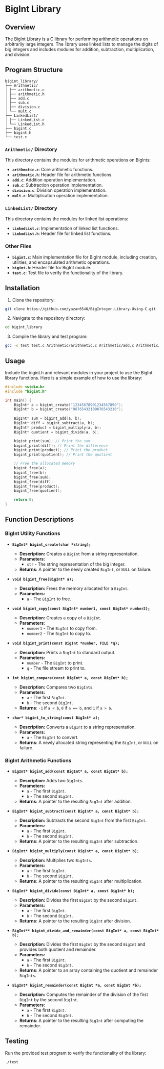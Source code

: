 # BigInt Library

## Overview

The BigInt Library is a C library for performing arithmetic operations on arbitrarily large integers. The library uses linked lists to manage the digits of big integers and includes modules for addition, subtraction, multiplication, and division.

## Program Structure
```
bigint_library/
├── Arithmetic/
│ ├── arithmetic.c
│ ├── arithmetic.h
│ ├── add.c
│ ├── sub.c
│ ├── division.c
│ └── mult.c
├── LinkedList/
│ ├── LinkedList.c
│ └── LinkedList.h
├── bigint.c
├── bigint.h
└── test.c
```


### `Arithmetic/` Directory

This directory contains the modules for arithmetic operations on BigInts:
- **`arithmetic.c`**: Core arithmetic functions.
- **`arithmetic.h`**: Header file for arithmetic functions.
- **`add.c`**: Addition operation implementation.
- **`sub.c`**: Subtraction operation implementation.
- **`division.c`**: Division operation implementation.
- **`mult.c`**: Multiplication operation implementation.

### `LinkedList/` Directory

This directory contains the modules for linked list operations:
- **`LinkedList.c`**: Implementation of linked list functions.
- **`LinkedList.h`**: Header file for linked list functions.

### Other Files

- **`bigint.c`**: Main implementation file for BigInt module, including creation, utilities, and encapsulated arithmetic operations.
- **`bigint.h`**: Header file for BigInt module.
- **`test.c`**: Test file to verify the functionality of the library.

## Installation

1. Clone the repository:
```sh
git clone https://github.com/yazan6546/BigInteger-Library-Using-C.git
```
2. Navigate to the repository directory:

```sh
cd bigint_library
```

3. Compile the library and test program:
```sh
gcc -o test test.c Arithmetic/arithmetic.c Arithmetic/add.c Arithmetic/sub.c Arithmetic/division.c Arithmetic/mult.c LinkedList/LinkedList.c bigint.c
```

## Usage 
Include the bigint.h and relevant modules in your project to use the BigInt library functions. Here is a simple example of how to use the library:

```C
#include <stdio.h>
#include "bigint.h"

int main() {
    BigInt* a = bigint_create("12345678901234567890");
    BigInt* b = bigint_create("98765432109876543210");
    
    BigInt* sum = bigint_add(a, b);
    BigInt* diff = bigint_subtract(a, b);
    BigInt* product = bigint_multiply(a, b);
    BigInt* quotient = bigint_divide(a, b);

    bigint_print(sum); // Print the sum
    bigint_print(diff); // Print the difference
    bigint_print(product); // Print the product
    bigint_print(quotient); // Print the quotient

    // Free the allocated memory
    bigint_free(a);
    bigint_free(b);
    bigint_free(sum);
    bigint_free(diff);
    bigint_free(product);
    bigint_free(quotient);

    return 0;
}
```

## Function Descriptions

### BigInt Utility Functions

- **`BigInt* bigint_create(char *string);`**
  - **Description:** Creates a `BigInt` from a string representation.
  - **Parameters:** 
    - `str` - The string representation of the big integer.
  - **Returns:** A pointer to the newly created `BigInt`, or `NULL` on failure.

- **`void bigint_free(BigInt* a);`**
  - **Description:** Frees the memory allocated for a `BigInt`.
  - **Parameters:** 
    - `a` - The `BigInt` to free.

- **`void bigint_copy(const BigInt* number1, const BigInt* number2);`**
  - **Description:** Creates a copy of a `BigInt`.
  - **Parameters:** 
    - `number1` - The `BigInt` to copy from.
    - `number2` - The `BigInt` to copy to.

- **`void bigint_print(const BigInt *number, FILE *q);`**
  - **Description:** Prints a `BigInt` to standard output.
  - **Parameters:** 
    - `number` - The `BigInt` to print.
    - `q` - The file stream to print to.

- **`int bigint_compare(const BigInt* a, const BigInt* b);`**
  - **Description:** Compares two `BigInts`.
  - **Parameters:** 
    - `a` - The first `BigInt`.
    - `b` - The second `BigInt`.
  - **Returns:** `-1` if `a < b`, `0` if `a == b`, and `1` if `a > b`.

- **`char* bigint_to_string(const BigInt* a);`**
  - **Description:** Converts a `BigInt` to a string representation.
  - **Parameters:** 
    - `a` - The `BigInt` to convert.
  - **Returns:** A newly allocated string representing the `BigInt`, or `NULL` on failure.

### BigInt Arithmetic Functions

- **`BigInt* bigint_add(const BigInt* a, const BigInt* b);`**
  - **Description:** Adds two `BigInts`.
  - **Parameters:** 
    - `a` - The first `BigInt`.
    - `b` - The second `BigInt`.
  - **Returns:** A pointer to the resulting `BigInt` after addition.

- **`BigInt* bigint_subtract(const BigInt* a, const BigInt* b);`**
  - **Description:** Subtracts the second `BigInt` from the first `BigInt`.
  - **Parameters:** 
    - `a` - The first `BigInt`.
    - `b` - The second `BigInt`.
  - **Returns:** A pointer to the resulting `BigInt` after subtraction.

- **`BigInt* bigint_multiply(const BigInt* a, const BigInt* b);`**
  - **Description:** Multiplies two `BigInts`.
  - **Parameters:** 
    - `a` - The first `BigInt`.
    - `b` - The second `BigInt`.
  - **Returns:** A pointer to the resulting `BigInt` after multiplication.

- **`BigInt* bigint_divide(const BigInt* a, const BigInt* b);`**
  - **Description:** Divides the first `BigInt` by the second `BigInt`.
  - **Parameters:** 
    - `a` - The first `BigInt`.
    - `b` - The second `BigInt`.
  - **Returns:** A pointer to the resulting `BigInt` after division.

- **`BigInt** bigint_divide_and_remainder(const BigInt* a, const BigInt* b);`**
  - **Description:** Divides the first `BigInt` by the second `BigInt` and provides both quotient and remainder.
  - **Parameters:** 
    - `a` - The first `BigInt`.
    - `b` - The second `BigInt`.
  - **Returns:** A pointer to an array containing the quotient and remainder `BigInts`.

- **`BigInt* bigint_remainder(const BigInt *a, const BigInt *b);`**
  - **Description:** Computes the remainder of the division of the first `BigInt` by the second `BigInt`.
  - **Parameters:** 
    - `a` - The first `BigInt`.
    - `b` - The second `BigInt`.
  - **Returns:** A pointer to the resulting `BigInt` after computing the remainder.

## Testing
Run the provided test program to verify the functionality of the library:
```sh
./test
```
